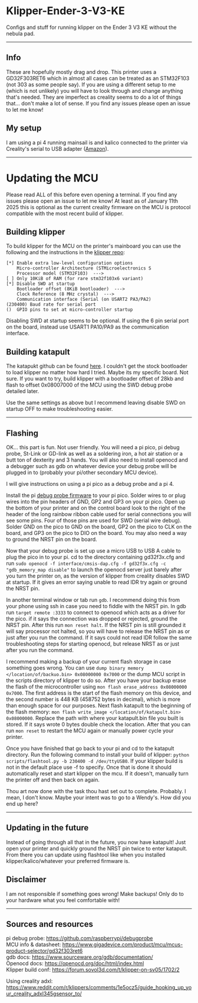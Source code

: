 # Klipper-Ender-3-V3-KE
Configs and stuff for running klipper on the Ender 3 V3 KE without the nebula pad.

---

## Info
These are hopefully mostly drag and drop. This printer uses a GD32F303RET6 which in almost all cases can be treated as an STM32F103 (not 303 as some people say). If you are using a different setup to me (which is not unlikely) you will have to look through and change anything that's needed. They are imperfect as creality seems to do a lot of things that... don't make a lot of sense. If you find any issues please open an issue to let me know! 

## My setup
I am using a pi 4 running mainsail is and kalico connected to the printer via Creality's serial to USB adapter ([Amazon](https://www.amazon.com/Creality-Sonic-Pad-Serial-Cable/dp/B0CFL5N319/ref=mp_s_a_1_1?crid=3KJQP9FARDMYA&dib=eyJ2IjoiMSJ9.pFnhUqBv4cuKFHbP5ICexNFIZgzGYcOXJHPROlFUslvK0fuS_mQXrdUSgCafDtjyxDuIaSFle6TBUwuxQqfihCQkfag_JSO_g23-OSvtQPOwpDblb_gt12PiqYPptFTUj94aAzxj58K2hR7oAsdKEZNfQRx2JJRr_ajKhjsJ-USxHYISjq5nwwu0n2Uerh7meeaJQkipmTiVT5Po0gLCLw.SCEXMVqklgPEOE0RnG69vfyV5OTgjC2vz_GVTm3R42Q&dib_tag=se&keywords=creality+serial+adapter&qid=1736591800&sprefix=creality+serial+adapter%2Caps%2C158&sr=8-1])).

---

# Updating the MCU
Please read ALL of this before even opening a terminal. If you find any issues please open an issue to let me know! At least as of January 11th 2025 this is optional as the current creality firmware on the MCU is protocol compatible with the most recent build of klipper.

## Building klipper
To build klipper for the MCU on the printer's mainboard you can use the following and the instructions in the [klipper repo](https://github.com/Klipper3d/klipper):

```
[*] Enable extra low-level configuration options
    Micro-controller Architecture (STMicroelectronics S
    Processor model (STM32F103)  --->
[ ] Only 10KiB of RAM (for rare stm32f103x6 variant)
[*] Disable SWD at startup
    Bootloader offset (8KiB bootloader)  --->
    Clock Reference (8 MHz crystal)  --->
    Communication interface (Serial (on USART2 PA3/PA2)
(230400) Baud rate for serial port
()  GPIO pins to set at micro-controller startup
```

Disabling SWD at startup seems to be optional. If using the 6 pin serial port on the board, instead use USART1 PA10/PA9 as the communication interface.

## Building katapult
The katapukt github can be found [here](https://github.com/Arksine/katapult).
I couldn't get the stock bootloader to load klipper no matter how hard I tried. Maybe its my specific board. Not sure. If you want to try, build klipper with a bootloader offset of 28kb and flash to offset 0x08007000 of the MCU using the SWD debug probe detailed later.  

Use the same settings as above but I recommend leaving disable SWD on startup OFF to make troubleshooting easier.

---
## Flashing
OK... this part is fun. Not user friendly. You will need a pi pico, pi debug probe, St-Link or GD-link as well as a soldering iron, a hot air station or a butt ton of dexterity and 3 hands. You will also need to install openocd and a debugger such as gdb on whatever device your debug probe will be plugged in to (probably your pi/other secondary MCU device).

I will give instructions on using a pi pico as a debug probe and a pi 4.

Install the pi [debug probe firmware](https://github.com/raspberrypi/debugprobe) to your pi pico. Solder wires to or plug wires into the pin headers of GND, GP2 and GP3 on your pi pico. Open up the bottom of your printer and on the control board look to the right of the header of the long rainbow ribbon cable used for serial connections you will see some pins. Four of those pins are used for SWD (serial wire debug). Solder GND on the pico to GND on the board, GP2 on the pico to CLK on the board, and GP3 on the pico to DIO on the board. You may also need a way to ground the NRST pin on the board.  

Now that your debug probe is set up use a micro USB to USB A cable to plug the pico in to your pi. cd to the directory containing gd32f3x.cfg and run `sudo openocd -f interface/cmsis-dap.cfg -f gd32f3x.cfg -c "gdb_memory_map disable"` to launch the openocd server just barely after you turn the printer on, as the version of klipper from creality disables SWD at startup. If it gives an error saying unable to read IDR try again or ground the NRST pin.  

In another terminal window or tab run `gdb`. I recommend doing this from your phone using ssh in case you need to fiddle with the NRST pin. In gdb run `target remote :3333` to connect to openocd which acts as a driver for the pico. if it says the connection was dropped or rejected, ground the NRST pin. After this run `mon reset halt`. If the NRST pin is still grounded it will say processor not halted, so you will have to release the NRST pin as or just after you run the command. If it says could not read IDR follow the same troubleshooting steps for starting openocd, but release NRST as or just after you run the command.  

I recommend making a backup of your current flash storage in case something goes wrong. You can use `dump binary memory </location/of/backuo.bin> 0x08000000 0x7000` or the dump MCU script in the scripts directory of klipper to do so. After you have your backup erase the flash of the microcontroller using `mon flash erase_address 0x08000000 0x7000`. The first address is the start of the flash memory on this device, and the second number is 448 KB (458752 bytes in decimal), which is more than enough space for our purposes. Next flash katapult to the beginning of the flash memory: `mon flash write_image </location/of/katapult.bin> 0x08000000`. Replace the path with where your katapult.bin file you built is stored. If it says wrote 0 bytes double check the location. After that you can run `mon reset` to restart the MCU again or manually power cycle your printer.  

Once you have finished that go back to your pi and cd to the katapult directory. Run the following command to install your build of klipper: `python scripts/flashtool.py -b 230400 -d /dev/ttyUSB0`. If your klipper build is not in the default place use -f to specify. Once that is done it should automatically reset and start klipper on the mcu. If it doesn't, manually turn the printer off and then back on again.  

Thou art now done with the task thou hast set out to complete. Probably. I mean, I don't know. Maybe your intent was to go to a Wendy's. How did you end up here?

---
## Updating in the future
Instead of going through all that in the future, you now have katapult! Just open your printer and quickly ground the NRST pin twice to enter katapult. From there you can update using flashtool like when you installed klipper/kalico/whatever your preferred firmware is.

## Disclaimer
I am not responsible if something goes wrong! Make backups! Only do to your hardware what you feel comfortable with!

---
## Sources and resources
pi debug probe: https://github.com/raspberrypi/debugprobe  
MCU info & datasheet: https://www.gigadevice.com/product/mcu/mcus-product-selector/gd32f303ret6  
gdb docs: https://www.sourceware.org/gdb/documentation/  
Openocd docs: https://openocd.org/doc/html/index.html  
Klipper build conf: https://forum.sovol3d.com/t/klipper-on-sv05/1702/2  

Using creality adxl: https://www.reddit.com/r/klippers/comments/1e5ocz5/guide_hooking_up_your_creality_adxl345gsensor_to/
